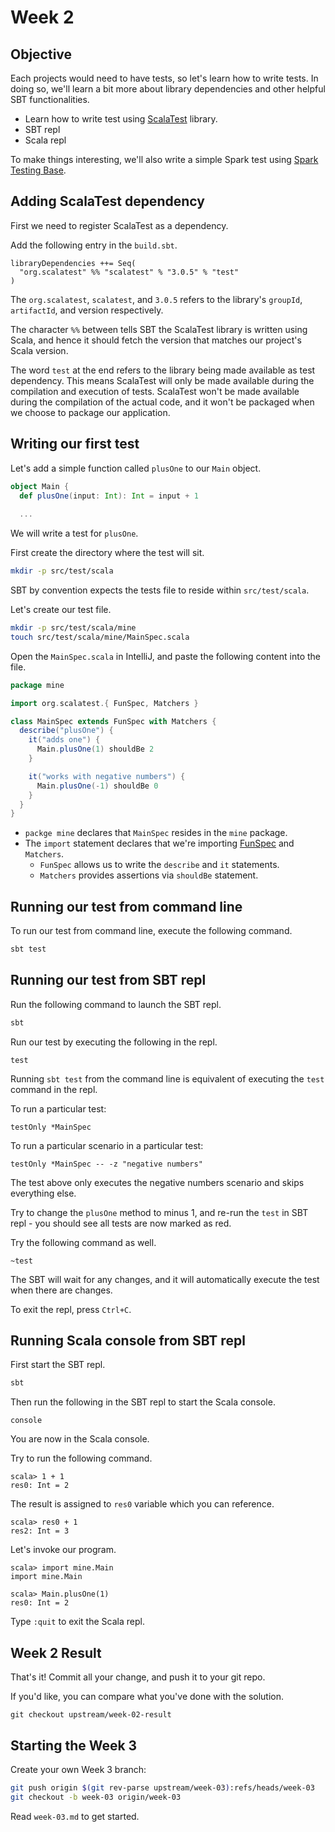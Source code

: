 # Week 2

## Objective

Each projects would need to have tests, so let's learn how to write tests. In doing so, we'll learn a bit more about library dependencies and other helpful SBT functionalities.

* Learn how to write test using [ScalaTest](http://www.scalatest.org/) library.
* SBT repl
* Scala repl

To make things interesting, we'll also write a simple Spark test using [Spark Testing Base](https://github.com/holdenk/spark-testing-base). 

## Adding ScalaTest dependency

First we need to register ScalaTest as a dependency.

Add the following entry in the `build.sbt`.

```
libraryDependencies ++= Seq(
  "org.scalatest" %% "scalatest" % "3.0.5" % "test"
)
```

The `org.scalatest`, `scalatest`, and `3.0.5` refers to the library's `groupId`, `artifactId`, and version respectively.

The character `%%` between tells SBT the ScalaTest library is written using Scala, and hence it should fetch the version that matches our project's Scala version.

The word `test` at the end refers to the library being made available as test dependency. This means ScalaTest will only be made available during the compilation and execution of tests. ScalaTest won't be made available during the compilation of the actual code, and it won't be packaged when we choose to package our application.


## Writing our first test

Let's add a simple function called `plusOne` to our `Main` object.

```scala
object Main {
  def plusOne(input: Int): Int = input + 1
  
  ...
```

We will write a test for `plusOne`.

First create the directory where the test will sit.

```bash
mkdir -p src/test/scala
```

SBT by convention expects the tests file to reside within `src/test/scala`.

Let's create our test file.

```bash
mkdir -p src/test/scala/mine
touch src/test/scala/mine/MainSpec.scala
```

Open the `MainSpec.scala` in IntelliJ, and paste the following content into the file.

```scala
package mine

import org.scalatest.{ FunSpec, Matchers }

class MainSpec extends FunSpec with Matchers {
  describe("plusOne") {
    it("adds one") {
      Main.plusOne(1) shouldBe 2
    }

    it("works with negative numbers") {
      Main.plusOne(-1) shouldBe 0
    }
  }
}
```

* `packge mine` declares that `MainSpec` resides in the `mine` package.
* The `import` statement declares that we're importing [FunSpec]() and `Matchers`.
  * `FunSpec` allows us to write the `describe` and `it` statements.
  * `Matchers` provides assertions via `shouldBe` statement.

## Running our test from command line

To run our test from command line, execute the following command.

```bash
sbt test
```

## Running our test from SBT repl

Run the following command to launch the SBT repl.

```bash
sbt
```

Run our test by executing the following in the repl.

```sbtshell
test
```

Running `sbt test` from the command line is equivalent of executing the `test` command in the repl.

To run a particular test:

```sbtshell
testOnly *MainSpec
```

To run a particular scenario in a particular test:

```sbtshell
testOnly *MainSpec -- -z "negative numbers"
```

The test above only executes the negative numbers scenario and skips everything else.

Try to change the `plusOne` method to minus 1, and re-run the `test` in SBT repl - you should see all tests are now marked as red.

Try the following command as well.

```sbtshell
~test
``` 

The SBT will wait for any changes, and it will automatically execute the test when there are changes.

To exit the repl, press `Ctrl+C`.

## Running Scala console from SBT repl

First start the SBT repl.

```bash
sbt
```

Then run the following in the SBT repl to start the Scala console.

```sbtshell
console
```

You are now in the Scala console.

Try to run the following command.

```
scala> 1 + 1
res0: Int = 2
```

The result is assigned to `res0` variable which you can reference.

```
scala> res0 + 1
res2: Int = 3
```

Let's invoke our program.

```
scala> import mine.Main
import mine.Main

scala> Main.plusOne(1)
res0: Int = 2
```

Type `:quit` to exit the Scala repl.


## Week 2 Result

That's it! Commit all your change, and push it to your git repo.


If you'd like, you can compare what you've done with the solution.

```
git checkout upstream/week-02-result
``` 

## Starting the Week 3

Create your own Week 3 branch:

```bash
git push origin $(git rev-parse upstream/week-03):refs/heads/week-03
git checkout -b week-03 origin/week-03
```

Read `week-03.md` to get started.
